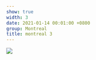 ```yaml
---
show: true
width: 3
date: 2021-01-14 00:01:00 +0800
group: Montreal
title: montreal 3
---
```

<div>
<a href="/assets/images/photos/montreal/20230222-DSC08811.jpg" target="_blank">
    <img data-src="/assets/images/photos/montreal/20230222-DSC08811.jpg" class="lazy w-100 rounded-xl" src="{{ '/assets/images/empty_300x200.png' | relative_url }}">
</a>
</div>
